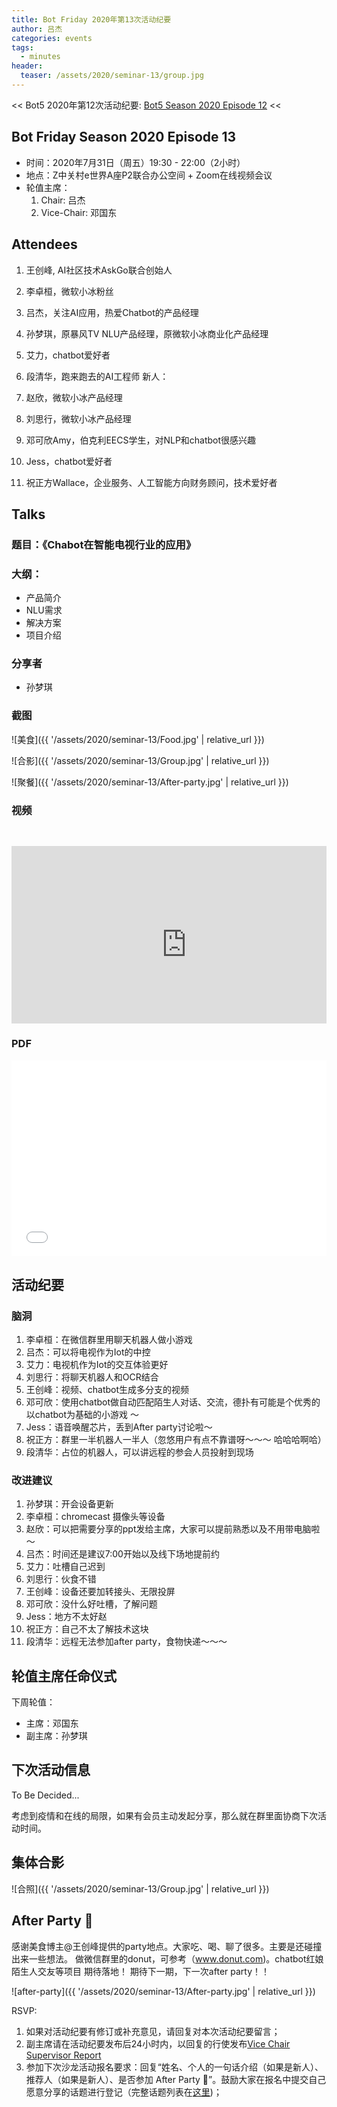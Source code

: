 ```yaml
---
title: Bot Friday 2020年第13次活动纪要
author: 吕杰
categories: events
tags:
  - minutes
header:
  teaser: /assets/2020/seminar-13/group.jpg
---
```


<< Bot5 2020年第12次活动纪要: [Bot5 Season 2020 Episode 12](https://bot5.club/events/seminar-minutes-2020-12) <<

## Bot Friday Season 2020 Episode 13

- 时间：2020年7月31日（周五）19:30 - 22:00（2小时）
- 地点：Z中关村e世界A座P2联合办公空间 + Zoom在线视频会议
- 轮值主席：
    1. Chair: 吕杰
    2. Vice-Chair: 邓国东

## Attendees

1. 王创峰, AI社区技术AskGo联合创始人
1. 李卓桓，微软小冰粉丝
1. 吕杰，关注AI应用，热爱Chatbot的产品经理
1. 孙梦琪，原暴风TV NLU产品经理，原微软小冰商业化产品经理
1. 艾力，chatbot爱好者
1. 段清华，跑来跑去的AI工程师
新人：

1. 赵欣，微软小冰产品经理
1. 刘思行，微软小冰产品经理
1. 邓可欣Amy，伯克利EECS学生，对NLP和chatbot很感兴趣
1. Jess，chatbot爱好者
1. 祝正方Wallace，企业服务、人工智能方向财务顾问，技术爱好者

## Talks

### 题目：《Chabot在智能电视行业的应用》

### 大纲：

- 产品简介
- NLU需求
- 解决方案
- 项目介绍

### 分享者

- 孙梦琪

### 截图

![美食]({{ '/assets/2020/seminar-13/Food.jpg' | relative_url }})

![合影]({{ '/assets/2020/seminar-13/Group.jpg' | relative_url }})

![聚餐]({{ '/assets/2020/seminar-13/After-party.jpg' | relative_url }})

### 视频

<div class="video-container" style="
    position: relative;
    padding-bottom:56.25%;
    padding-top:30px;
    height:0;
    overflow:hidden;
">
  <iframe width="560" height="315"
    src="https://youtu.be/ygLDfxQ8BlM"
    frameborder="0"
    allow="accelerometer; autoplay; encrypted-media; gyroscope; picture-in-picture"
    allowfullscreen
  ></iframe>
</div>

### PDF

<div class="video-container" style="
    position: relative;
    padding-bottom:56.25%;
    padding-top:30px;
    height:0;
    overflow:hidden;
">
  <iframe
    src='{{ '/assets/js/viewer-js/#/assets/2020/seminar-13/talk.pdf' | relative_url }}'
    width='560'
    height='315'
    allowfullscreen
    webkitallowfullscreen
    frameborder="0"
    style="
      position: absolute;
      top:0;
      left:0;
      width:100%;
      height:100%;
    "
  ></iframe>
</div>

## 活动纪要

### 脑洞

1. 李卓桓：在微信群里用聊天机器人做小游戏
1. 吕杰：可以将电视作为Iot的中控
1. 艾力：电视机作为Iot的交互体验更好
1. 刘思行：将聊天机器人和OCR结合
1. 王创峰：视频、chatbot生成多分支的视频
1. 邓可欣：使用chatbot做自动匹配陌生人对话、交流，德扑有可能是个优秀的以chatbot为基础的小游戏 ～
1. Jess：语音唤醒芯片，丢到After party讨论啦～
1. 祝正方：群里一半机器人一半人（忽悠用户有点不靠谱呀～～～ 哈哈哈啊哈）
1. 段清华：占位的机器人，可以讲远程的参会人员投射到现场
### 改进建议

1. 孙梦琪：开会设备更新
1. 李卓桓：chromecast 摄像头等设备
1. 赵欣：可以把需要分享的ppt发给主席，大家可以提前熟悉以及不用带电脑啦～
1. 吕杰：时间还是建议7:00开始以及线下场地提前约
1. 艾力：吐槽自己迟到
1. 刘思行：伙食不错
1. 王创峰：设备还要加转接头、无限投屏
1. 邓可欣：没什么好吐槽，了解问题
1. Jess：地方不太好赵
1. 祝正方：自己不太了解技术这块
1. 段清华：远程无法参加after party，食物快递～～～

## 轮值主席任命仪式

下周轮值：

- 主席：邓国东
- 副主席：孙梦琪

## 下次活动信息

To Be Decided...

考虑到疫情和在线的局限，如果有会员主动发起分享，那么就在群里面协商下次活动时间。

## 集体合影

![合照]({{ '/assets/2020/seminar-13/Group.jpg' | relative_url }})

## After Party 🍻
感谢美食博主@王创峰提供的party地点。大家吃、喝、聊了很多。主要是还碰撞出来一些想法。
做微信群里的donut，可参考（www.donut.com)。chatbot红娘陌生人交友等项目
期待落地！ 期待下一期，下一次after party！！

![after-party]({{ '/assets/2020/seminar-13/After-party.jpg' | relative_url }})

RSVP:

1. 如果对活动纪要有修订或补充意见，请回复对本次活动纪要留言；
2. 副主席请在活动纪要发布后24小时内，以回复的行使发布[Vice Chair Supervisor Report](/manuals/chair/#vice-chair-supervisor-report)
3. 参加下次沙龙活动报名要求：回复“姓名、个人的一句话介绍（如果是新人）、推荐人（如果是新人）、是否参加 After Party 🍻”。鼓励大家在报名中提交自己愿意分享的话题进行登记（完整话题列表在[这里](https://www.bot5.club/talks/))；
